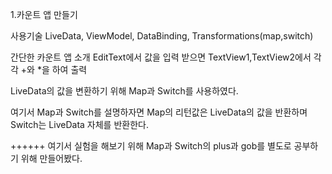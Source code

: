 1.카운트 앱 만들기

사용기술 LiveData, ViewModel, DataBinding, Transformations(map,switch)

간단한 카운트 앱 소개
EditText에서 값을 입력 받으면 TextView1,TextView2에서 각각 +와 *을 하여 출력

LiveData의 값을 변환하기 위해 Map과 Switch를 사용하였다.

여기서 Map과 Switch를 설명하자면
Map의 리턴값은 LiveData의 값을 반환하며 Switch는 LiveData 자체를 반환한다. 

++++++
여기서 실험을 해보기 위해 Map과 Switch의 plus과 gob를 별도로 공부하기 위해 만들어봤다.


